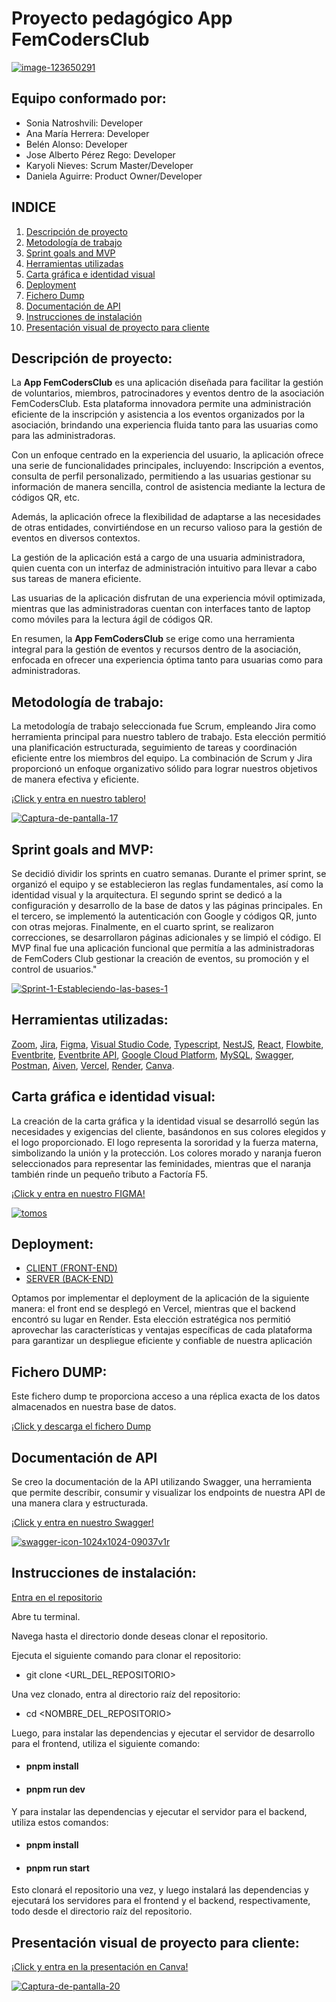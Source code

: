 # Proyecto pedagógico App FemCodersClub

<a href='https://postimages.org/' target='_blank'><img src='https://i.postimg.cc/Qxb0JCVj/image-123650291.jpg'  alt='image-123650291'/></a>

## Equipo conformado por:
- Sonia Natroshvili: Developer
- Ana María Herrera: Developer
- Belén Alonso: Developer
- Jose Alberto Pérez Rego: Developer
- Karyoli Nieves: Scrum Master/Developer
- Daniela Aguirre: Product Owner/Developer

## INDICE

1. [Descripción de proyecto](#descripción-de-proyecto)
2. [Metodología de trabajo](#metodología-de-trabajo)
3. [Sprint goals and MVP](#sprint-goals-and-mvp)
4. [Herramientas utilizadas](#herramientas-utilizadas)
5. [Carta gráfica e identidad visual](#carta-gráfica-e-identidad-visual)
6. [Deployment](#deployment)
7. [Fichero Dump](#fichero-dump)
8. [Documentación de API](#documentación-de-api)
9. [Instrucciones de instalación](#instrucciones-de-instalación)
10. [Presentación visual de proyecto para cliente]()

## Descripción de proyecto:

La **App FemCodersClub** es una aplicación diseñada para facilitar la gestión de voluntarios, miembros, patrocinadores y eventos dentro de la asociación FemCodersClub. Esta plataforma innovadora permite una administración eficiente de la inscripción y asistencia a los eventos organizados por la asociación, brindando una experiencia fluida tanto para las usuarias como para las administradoras.

Con un enfoque centrado en la experiencia del usuario, la aplicación ofrece una serie de funcionalidades principales, incluyendo:
Inscripción a eventos, consulta de perfil personalizado, permitiendo a las usuarias gestionar su información de manera sencilla, control de asistencia mediante la lectura de códigos QR, etc.

Además, la aplicación ofrece la flexibilidad de adaptarse a las necesidades de otras entidades, convirtiéndose en un recurso valioso para la gestión de eventos en diversos contextos.

La gestión de la aplicación está a cargo de una usuaria administradora, quien cuenta con un interfaz de administración intuitivo para llevar a cabo sus tareas de manera eficiente.

Las usuarias de la aplicación disfrutan de una experiencia móvil optimizada, mientras que las administradoras cuentan con interfaces tanto de laptop como móviles para la lectura ágil de códigos QR.

En resumen, la **App FemCodersClub** se erige como una herramienta integral para la gestión de eventos y recursos dentro de la asociación, enfocada en ofrecer una experiencia óptima tanto para usuarias como para administradoras.

## Metodología de trabajo:

La metodología de trabajo seleccionada fue Scrum, empleando Jira como herramienta principal para nuestro tablero de trabajo. Esta elección permitió una planificación estructurada, seguimiento de tareas y coordinación eficiente entre los miembros del equipo. La combinación de Scrum y Jira proporcionó un enfoque organizativo sólido para lograr nuestros objetivos de manera efectiva y eficiente.

[¡Click y entra en nuestro tablero!](https://kn1.atlassian.net/jira/core/projects/PROYEC/board)

<a href='https://postimages.org/' target='_blank'><img src='https://i.postimg.cc/SN3kv06n/Captura-de-pantalla-17.png'  alt='Captura-de-pantalla-17'/></a>

## Sprint goals and MVP:

Se decidió dividir los sprints en cuatro semanas. Durante el primer sprint, se organizó el equipo y se establecieron las reglas fundamentales, así como la identidad visual y la arquitectura. El segundo sprint se dedicó a la configuración y desarrollo de la base de datos y las páginas principales. En el tercero, se implementó la autenticación con Google y códigos QR, junto con otras mejoras. Finalmente, en el cuarto sprint, se realizaron correcciones, se desarrollaron páginas adicionales y se limpió el código. El MVP final fue una aplicación funcional que permitía a las administradoras de FemCoders Club gestionar la creación de eventos, su promoción y el control de usuarios."

<a href='https://postimages.org/' target='_blank'><img src='https://i.postimg.cc/gJxnZyd5/Sprint-1-Estableciendo-las-bases-1.jpg'  alt='Sprint-1-Estableciendo-las-bases-1'/></a>

## Herramientas utilizadas:

[Zoom](https://zoom.us/), [Jira](https://kn1.atlassian.net/jira/core/projects/PROYEC/board), [Figma](https://www.figma.com/file/L0JWNg1ac1OhXOSrhMvaFk/FemCoders-Club-Project?type=design&mode=design&t=tx9FyWtbUnTCwve0-0), [Visual Studio Code](https://code.visualstudio.com/), [Typescript](https://www.typescriptlang.org/), [NestJS](https://docs.nestjs.com/), [React](https://react.dev/), [Flowbite](https://flowbite.com/), [Eventbrite](https://www.eventbrite.com/), [Eventbrite API](https://www.eventbrite.com/platform/api), [Google Cloud Platform](https://console.cloud.google.com/), [MySQL](https://www.mysql.com/), [Swagger](https://swagger.io/), [Postman](https://www.postman.com/), [Aiven](https://aiven.io/), [Vercel](https://vercel.com/), [Render](https://render.com/), [Canva](https://www.canva.com/).

## Carta gráfica e identidad visual:

La creación de la carta gráfica y la identidad visual se desarrolló según las necesidades y exigencias del cliente, basándonos en sus colores elegidos y el logo proporcionado. El logo representa la sororidad y la fuerza materna, simbolizando la unión y la protección. Los colores morado y naranja fueron seleccionados para representar las feminidades, mientras que el naranja también rinde un pequeño tributo a Factoría F5.

[¡Click y entra en nuestro FIGMA!](https://www.figma.com/file/L0JWNg1ac1OhXOSrhMvaFk/FemCoders-Club-Project?type=design&node-id=0-1&mode=design&t=hpaQx1jFnWN2hvwd-0)

<a href='https://postimages.org/' target='_blank'><img src='https://i.postimg.cc/13bTSsXq/tomos.png'  alt='tomos'/></a>

## Deployment:

- [CLIENT (FRONT-END)](https://femcodersclub-project.onrender.com/)
- [SERVER (BACK-END)](https://femcodersclub-project.onrender.com)

Optamos por implementar el deployment de la aplicación de la siguiente manera: el front end se desplegó en Vercel, mientras que el backend encontró su lugar en Render. Esta elección estratégica nos permitió aprovechar las características y ventajas específicas de cada plataforma para garantizar un despliegue eficiente y confiable de nuestra aplicación

## Fichero DUMP:

Este fichero dump te proporciona acceso a una réplica exacta de los datos almacenados en nuestra base de datos.

[¡Click y descarga el fichero Dump](https://files.fm/u/r5jxyxy3ju?k=2e38d865)

## Documentación de API

Se creo la documentación de la API utilizando Swagger, una herramienta que permite describir, consumir y visualizar los endpoints de nuestra API de una manera clara y estructurada.

[¡Click y entra en nuestro Swagger!](https://femcodersclub-project.onrender.com/api)

<a href='https://postimages.org/' target='_blank'><img src='https://i.postimg.cc/D0xW47Mv/swagger-icon-1024x1024-09037v1r.png' alt='swagger-icon-1024x1024-09037v1r'/></a>

## Instrucciones de instalación:

[Entra en el repositorio](https://github.com/RuthDanielaAguirre/femCodersClub_Project)

Abre tu terminal.

Navega hasta el directorio donde deseas clonar el repositorio.

Ejecuta el siguiente comando para clonar el repositorio:

- git clone <URL_DEL_REPOSITORIO>

Una vez clonado, entra al directorio raíz del repositorio:


- cd <NOMBRE_DEL_REPOSITORIO>

Luego, para instalar las dependencias y ejecutar el servidor de desarrollo para el frontend, utiliza el siguiente comando:

- #### pnpm install
- #### pnpm run dev

Y para instalar las dependencias y ejecutar el servidor para el backend, utiliza estos comandos:


- #### pnpm install
- #### pnpm run start

Esto clonará el repositorio una vez, y luego instalará las dependencias y ejecutará los servidores para el frontend y el backend, respectivamente, todo desde el directorio raíz del repositorio.


## Presentación visual de proyecto para cliente: 

[¡Click y entra en la presentación en Canva!](https://www.canva.com/design/DAGB7RhN41U/ZqP4D0jaQZLKHX5WC_20Iw/edit)

<a href='https://postimages.org/' target='_blank'><img src='https://i.postimg.cc/zvQgPJSd/Captura-de-pantalla-20.png'  alt='Captura-de-pantalla-20'/></a>